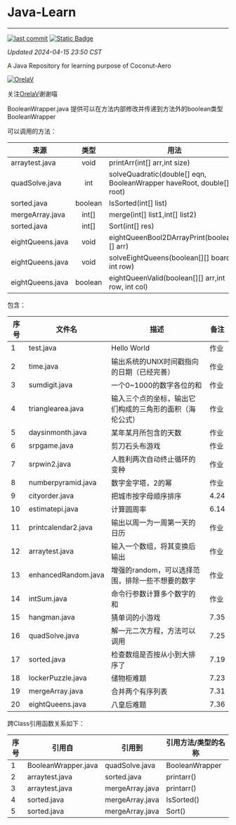 # Java-Learn

------------------------------------------------------------------------

[![last commit](https://img.shields.io/github/last-commit/Coconut-Aero/JavaLearn)](https://github.com/Coconut-Aero/JavaLearn/commits/master)
[![Static Badge](https://img.shields.io/badge/Coconut-Aero-blue)](https://github.com/Coconut-Aero)


_Updated 2024-04-15 23:50 CST_

A Java Repository for learning purpose of Coconut-Aero


[![OrelaV](https://i2.hdslb.com/bfs/face/d812a48f1ca84d4f60a112dc31ba65546a787a76.jpg@240w_240h_1c_1s_!web-avatar-space-header.avif "@OrelaV")](https://space.bilibili.com/3546375738361934)

关注[OrelaV](https://space.bilibili.com/3546375738361934)谢谢喵

BooleanWrapper.java 提供可以在方法内部修改并传递到方法外的boolean类型 BooleanWrapper

可以调用的方法：

| 来源               |   类型    | 用法                                                                   |
|------------------|:-------:|----------------------------------------------------------------------|
| arraytest.java   |  void   | printArr(int[] arr,int size)                                         |
| quadSolve.java   |   int   | solveQuadratic(double[] eqn, BooleanWrapper haveRoot, double[] root) |
| sorted.java      | boolean | IsSorted(int[] list)                                                 |
| mergeArray.java  |  int[]  | merge(int[] list1,int[] list2)                                       |
| sorted.java      |  int[]  | Sort(int[] res)                                                      |
| eightQueens.java |  void   | eightQueenBool2DArrayPrint(boolean[][] arr)                          |
| eightQueens.java |  void   | solveEightQueens(boolean[][] board, int row)                         |
| eightQueens.java | boolean | eightQueenValid(boolean[][] arr,int row, int col)                    |


包含：

| 序号 | 文件名                 | 描述                           | 备注    |
|----|---------------------|------------------------------|-------|
| 1  | test.java           | Hello World                  | 作业    |
| 2  | time.java           | 输出系统的UNIX时间戳指向的日期（已经完善）      | 作业    |
| 3  | sumdigit.java       | 一个0~1000的数字各位的和              | 作业    |
| 4  | trianglearea.java   | 输入三个点的坐标，输出它们构成的三角形的面积（海伦公式） | 作业    |
| 5  | daysinmonth.java    | 某年某月所包含的天数                   | 作业    |
| 6  | srpgame.java        | 剪刀石头布游戏                      | 作业    |
| 7  | srpwin2.java        | 人胜利两次自动终止循环的变种               | 作业    |
| 8  | numberpyramid.java  | 数字金字塔，2的幂                    | 作业    |
| 9  | cityorder.java      | 把城市按字母顺序排序                   | 4.24  |
| 10 | estimatepi.java     | 计算圆周率                        | 6.14  |
| 11 | printcalendar2.java | 输出以周一为一周第一天的日历               | 作业    |
| 12 | arraytest.java      | 输入一个数组，将其变换后输出               | 作业    |
| 13 | enhancedRandom.java | 增强的random，可以选择范围，排除一些不想要的数字  | 作业    |
| 14 | intSum.java         | 命令行参数计算多个数字的和                | 作业    |
| 15 | hangman.java        | 猜单词的小游戏                      | 7.35  |
| 16 | quadSolve.java      | 解一元二次方程，方法可以调用               | 7.25  |
| 17 | sorted.java         | 检查数组是否按从小到大排序了               | 7.19  |
| 18 | lockerPuzzle.java   | 储物柜难题                        | 7.23  |
| 19 | mergeArray.java     | 合并两个有序列表                     | 7.31  |
| 20 | eightQueens.java    | 八皇后难题                        | 7.36  |

跨Class引用函数关系如下：

| 序号 | 引用自                 | 引用到             | 引用方法/类型的名称     |
|----|---------------------|-----------------|----------------|
| 1  | BooleanWrapper.java | quadSolve.java  | BooleanWrapper |
| 2  | arraytest.java      | sorted.java     | printarr()     |
| 3  | arraytest.java      | mergeArray.java | printarr()     |
| 4  | sorted.java         | mergeArray.java | IsSorted()     |
| 5  | sorted.java         | mergeArray.java | Sort()         |


